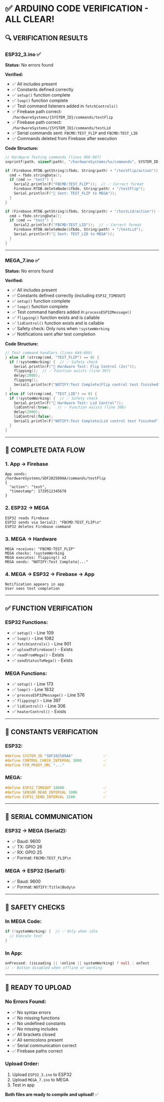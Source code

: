 # ✅ ARDUINO CODE VERIFICATION - ALL CLEAR!

## 🔍 **VERIFICATION RESULTS**

### **ESP32_3.ino** ✅
**Status:** No errors found

**Verified:**
- ✅ All includes present
- ✅ Constants defined correctly
- ✅ `setup()` function complete
- ✅ `loop()` function complete
- ✅ Test command listeners added in `fetchControls()`
- ✅ Firebase path correct: `/hardwareSystems/{SYSTEM_ID}/commands/testFlip`
- ✅ Firebase path correct: `/hardwareSystems/{SYSTEM_ID}/commands/testLid`
- ✅ Serial commands sent: `FBCMD:TEST_FLIP` and `FBCMD:TEST_LID`
- ✅ Commands deleted from Firebase after execution

**Code Structure:**
```cpp
// Hardware Testing commands (lines 968-987)
snprintf(path, sizeof(path), "/hardwareSystems/%s/commands", SYSTEM_ID);

if (Firebase.RTDB.getString(&fbdo, String(path) + "/testFlip/action")) {
  cmd = fbdo.stringData();
  if (cmd == "test") {
    Serial2.println(F("FBCMD:TEST_FLIP"));  // ✅ Correct format
    Firebase.RTDB.deleteNode(&fbdo, String(path) + "/testFlip");
    Serial.println(F("🔧 Sent: TEST_FLIP to MEGA"));
  }
}

if (Firebase.RTDB.getString(&fbdo, String(path) + "/testLid/action")) {
  cmd = fbdo.stringData();
  if (cmd == "test") {
    Serial2.println(F("FBCMD:TEST_LID"));  // ✅ Correct format
    Firebase.RTDB.deleteNode(&fbdo, String(path) + "/testLid");
    Serial.println(F("🔧 Sent: TEST_LID to MEGA"));
  }
}
```

---

### **MEGA_7.ino** ✅
**Status:** No errors found

**Verified:**
- ✅ All includes present
- ✅ Constants defined correctly (including `ESP32_TIMEOUT`)
- ✅ `setup()` function complete
- ✅ `loop()` function complete
- ✅ Test command handlers added in `processESP32Message()`
- ✅ `flipping()` function exists and is callable
- ✅ `lidControl()` function exists and is callable
- ✅ Safety check: Only runs when `!systemWorking`
- ✅ Notifications sent after test completion

**Code Structure:**
```cpp
// Test command handlers (lines 644-660)
} else if (strcmp(cmd, "TEST_FLIP") == 0) {
  if (!systemWorking) {  // ✅ Safety check
    Serial.println(F("🔧 Hardware Test: Flip Control (2x)"));
    flipping();  // ✅ Function exists (line 397)
    delay(2000);
    flipping();
    Serial1.println(F("NOTIFY:Test Complete|Flip control test finished"));
  }
} else if (strcmp(cmd, "TEST_LID") == 0) {
  if (!systemWorking) {  // ✅ Safety check
    Serial.println(F("🔧 Hardware Test: Lid Control"));
    lidControl(true);   // ✅ Function exists (line 306)
    delay(2000);
    lidControl(false);
    Serial1.println(F("NOTIFY:Test Complete|Lid control test finished"));
  }
}
```

---

## 🔄 **COMPLETE DATA FLOW**

### **1. App → Firebase**
```
App sends:
/hardwareSystems/SDF202509AA/commands/testFlip
{
  "action": "test",
  "timestamp": 1729512345678
}
```

### **2. ESP32 → MEGA**
```
ESP32 reads Firebase
ESP32 sends via Serial2: "FBCMD:TEST_FLIP\n"
ESP32 deletes Firebase command
```

### **3. MEGA → Hardware**
```
MEGA receives: "FBCMD:TEST_FLIP"
MEGA checks: !systemWorking
MEGA executes: flipping() x2
MEGA sends: "NOTIFY:Test Complete|..."
```

### **4. MEGA → ESP32 → Firebase → App**
```
Notification appears in app
User sees test completion
```

---

## ✅ **FUNCTION VERIFICATION**

### **ESP32 Functions:**
- ✅ `setup()` - Line 109
- ✅ `loop()` - Line 1082
- ✅ `fetchControls()` - Line 901
- ✅ `uploadToFirebase()` - Exists
- ✅ `readFromMega()` - Exists
- ✅ `sendStatusToMega()` - Exists

### **MEGA Functions:**
- ✅ `setup()` - Line 173
- ✅ `loop()` - Line 1832
- ✅ `processESP32Message()` - Line 576
- ✅ `flipping()` - Line 397
- ✅ `lidControl()` - Line 306
- ✅ `heaterControl()` - Exists

---

## 🔧 **CONSTANTS VERIFICATION**

### **ESP32:**
```cpp
#define SYSTEM_ID "SDF202509AA"              ✅
#define CONTROL_CHECK_INTERVAL 3000          ✅
#define FCM_PROXY_URL "..."                  ✅
```

### **MEGA:**
```cpp
#define ESP32_TIMEOUT 10000                  ✅
#define SENSOR_READ_INTERVAL 1000            ✅
#define ESP32_SEND_INTERVAL 1500             ✅
```

---

## 📡 **SERIAL COMMUNICATION**

### **ESP32 → MEGA (Serial2):**
- ✅ Baud: 9600
- ✅ TX: GPIO 26
- ✅ RX: GPIO 25
- ✅ Format: `FBCMD:TEST_FLIP\n`

### **MEGA → ESP32 (Serial1):**
- ✅ Baud: 9600
- ✅ Format: `NOTIFY:Title|Body\n`

---

## 🎯 **SAFETY CHECKS**

### **In MEGA Code:**
```cpp
if (!systemWorking) {  // ✅ Only when idle
  // Execute test
}
```

### **In App:**
```dart
onPressed: (isLoading || !online || systemWorking) ? null : onTest
// ✅ Button disabled when offline or working
```

---

## 🚀 **READY TO UPLOAD**

### **No Errors Found:**
- ✅ No syntax errors
- ✅ No missing functions
- ✅ No undefined constants
- ✅ No missing includes
- ✅ All brackets closed
- ✅ All semicolons present
- ✅ Serial communication correct
- ✅ Firebase paths correct

### **Upload Order:**
1. Upload `ESP32_3.ino` to ESP32
2. Upload `MEGA_7.ino` to MEGA
3. Test in app

**Both files are ready to compile and upload!** ✅
